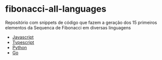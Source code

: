 # fibonacci-all-languages
Repositório com snippets de código que fazem a geração dos 15 primeiros elementos da Sequenca de Fibonacci em diversas linguagens 

- [Javascript](./javascript/README.md)
- [Typescript](./typescript/README.md)
- [Python](./python/README.md)
- [Go](./golang/README.md)
